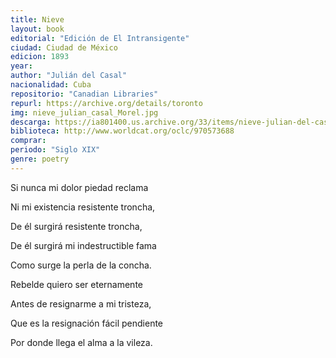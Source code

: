 ```yaml
---
title: Nieve
layout: book
editorial: "Edición de El Intransigente"
ciudad: Ciudad de México
edicion: 1893
year: 
author: "Julián del Casal"
nacionalidad: Cuba
repositorio: "Canadian Libraries"
repurl: https://archive.org/details/toronto
img: nieve_julian_casal_Morel.jpg
descarga: https://ia801400.us.archive.org/33/items/nieve-julian-del-casal/Nieve%20-%20Julian%20del%20Casal.pdf
biblioteca: http://www.worldcat.org/oclc/970573688
comprar: 
periodo: "Siglo XIX"
genre: poetry
---
```

 

Si nunca mi dolor piedad reclama
 
Ni mi existencia resistente troncha,
 
De él surgirá resistente troncha,
 
De él surgirá mi indestructible fama
 
Como surge la perla de la concha.
 

 
Rebelde quiero ser eternamente
 
Antes de resignarme a mi tristeza,
 
Que es la resignación fácil pendiente
 
Por donde llega el alma a la vileza.
